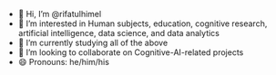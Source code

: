 - 👋 Hi, I’m @rifatulhimel
- 👀 I’m interested in Human subjects, education, cognitive research, artificial intelligence, data science, and data analytics
- 🌱 I’m currently studying all of the above
- 💞️ I’m looking to collaborate on Cognitive-AI-related projects
- 😄 Pronouns: he/him/his

<!---
rifatulhimel/rifatulhimel is a ✨ special ✨ repository because its `README.md` (this file) appears on your GitHub profile.
You can click the Preview link to take a look at your changes.
--->
